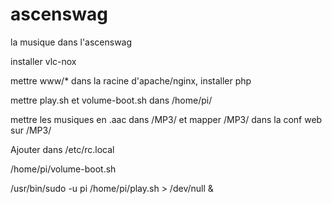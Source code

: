 # ascenswag
la musique dans l'ascenswag

installer vlc-nox

mettre www/* dans la racine d'apache/nginx, installer php

mettre play.sh et volume-boot.sh dans /home/pi/

mettre les musiques en .aac dans /MP3/ et mapper /MP3/ dans la conf web sur /MP3/


Ajouter dans /etc/rc.local

/home/pi/volume-boot.sh

/usr/bin/sudo -u pi /home/pi/play.sh > /dev/null &

